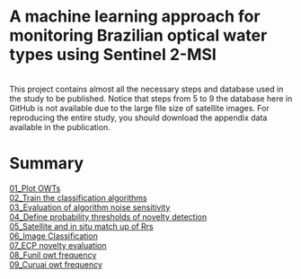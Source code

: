 # A machine learning approach for monitoring Brazilian optical water types using Sentinel 2-MSI
<br>
This project contains almost all the necessary steps and database used in the study to be published. Notice that steps from 5 to 9 the database here in GitHub is not available due to the large file size of satellite images. For reproducing the entire study, you should download the appendix data available in the publication.


# Summary
[01_Plot OWTs](https://github.com/edsonfreirefs/A-machine-learning-approach-for-monitoring-Brazilian-optical-water-types-using-Sentinel-2-MSI/blob/main/01_Plot%20OWTs.ipynb)
<br>
[02_Train the classification algorithms](https://github.com/edsonfreirefs/A-machine-learning-approach-for-monitoring-Brazilian-optical-water-types-using-Sentinel-2-MSI/blob/main/02_Train%20the%20classification%20algorithms.ipynb)
<br>
[03_Evaluation of algorithm noise sensitivity](https://github.com/edsonfreirefs/A-machine-learning-approach-for-monitoring-Brazilian-optical-water-types-using-Sentinel-2-MSI/blob/main/03_Evaluation%20of%20algorithm%20noise%20sensitivity.ipynb)
<br>
[04_Define probability thresholds of novelty detection](https://github.com/edsonfreirefs/A-machine-learning-approach-for-monitoring-Brazilian-optical-water-types-using-Sentinel-2-MSI/blob/main/04_Define%20probability%20thresholds%20of%20novelty%20detection.ipynb)
<br>
[05_Satellite and in situ match up of Rrs](https://github.com/edsonfreirefs/A-machine-learning-approach-for-monitoring-Brazilian-optical-water-types-using-Sentinel-2-MSI/blob/main/05_Satellite%20and%20in%20situ%20match%20up%20of%20Rrs.ipynb)
<br>
[06_Image Classification](https://github.com/edsonfreirefs/A-machine-learning-approach-for-monitoring-Brazilian-optical-water-types-using-Sentinel-2-MSI/blob/main/06_Image%20Classification.ipynb)
<br>
[07_ECP novelty evaluation](https://github.com/edsonfreirefs/A-machine-learning-approach-for-monitoring-Brazilian-optical-water-types-using-Sentinel-2-MSI/blob/main/07_ECP%20novelty%20evaluation.ipynb)
<br>
[08_Funil owt frequency](https://github.com/edsonfreirefs/A-machine-learning-approach-for-monitoring-Brazilian-optical-water-types-using-Sentinel-2-MSI/blob/main/08_Funil%20owt%20frequency.ipynb)
<br>
[09_Curuai owt frequency](https://github.com/edsonfreirefs/A-machine-learning-approach-for-monitoring-Brazilian-optical-water-types-using-Sentinel-2-MSI/blob/main/09_Curuai%20owt%20frequency.ipynb)

